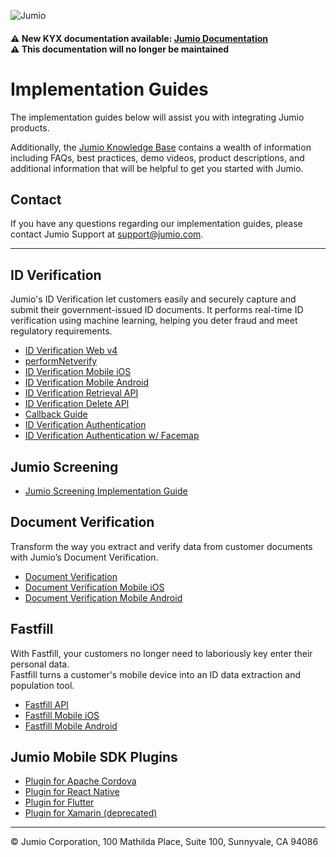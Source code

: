 ![Jumio](/images/Jumio-Main-Banner.png)

#### ⚠️&nbsp;New KYX documentation available: [Jumio Documentation](https://docs.jumio.com/production/Content/Home.htm)**<br>⚠️&nbsp;This documentation will no longer be maintained**

# Implementation Guides

The implementation guides below will assist you with integrating Jumio products.<p>
Additionally, the [Jumio Knowledge Base](https://support.jumio.com) contains a wealth of information including FAQs, best practices, demo videos, product descriptions, and additional information that will be helpful to get you started with Jumio.<p>

## Contact

If you have any questions regarding our implementation guides, please contact Jumio Support at support@jumio.com.

---
## ID Verification

Jumio's ID Verification let customers easily and securely capture and submit their government-issued ID documents. It performs real-time ID verification using machine learning, helping you deter fraud and meet regulatory requirements.

- [ID Verification Web v4](/netverify/netverify-web-v4.md)
- [performNetverify](/netverify/performNetverify.md)
- [ID Verification Mobile iOS](https://github.com/Jumio/mobile-sdk-ios)
- [ID Verification Mobile Android](https://github.com/Jumio/mobile-sdk-android)
- [ID Verification Retrieval API](/netverify/netverify-retrieval-api.md)
- [ID Verification Delete API](/netverify/netverify-delete-api.md)
- [Callback Guide](/netverify/callback.md)
- [ID Verification Authentication](netverify/netverify-authentication.md)
- [ID Verification Authentication w/ Facemap](/netverify/netverify-authentication-facemap.md)

## Jumio Screening

- [Jumio Screening Implementation Guide](/netverify/netverify-screening.md)

## Document Verification

Transform the way you extract and verify data from customer documents with Jumio’s Document Verification.

- [Document Verification](/netverify/document-verification.md)
- [Document Verification Mobile iOS](https://github.com/Jumio/mobile-sdk-ios)
- [Document Verification Mobile Android](https://github.com/Jumio/mobile-sdk-android)

## Fastfill

With Fastfill, your customers no longer need to laboriously key enter their personal data.<br>
Fastfill turns a customer's mobile device into an ID data extraction and population tool.

- [Fastfill API](/netverify/fastfill-api.md)
- [Fastfill Mobile iOS](https://github.com/Jumio/mobile-sdk-ios)
- [Fastfill Mobile Android](https://github.com/Jumio/mobile-sdk-android)

## Jumio Mobile SDK Plugins

- [Plugin for Apache Cordova](https://github.com/Jumio/mobile-cordova)
- [Plugin for React Native](https://github.com/Jumio/mobile-react)
- [Plugin for Flutter](https://github.com/Jumio/mobile-flutter)
- [Plugin for Xamarin (deprecated)](https://github.com/Jumio/mobile-xamarin)
---
&copy; Jumio Corporation, 100 Mathilda Place, Suite 100, Sunnyvale, CA 94086
